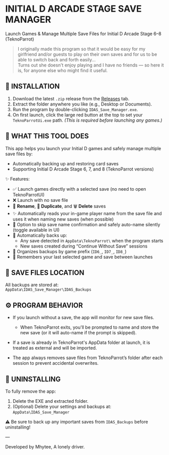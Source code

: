 INITIAL D ARCADE STAGE SAVE MANAGER  
===================================  

Launch Games & Manage Multiple Save Files for Initial D Arcade Stage 6–8 (TeknoParrot)

> I originally made this program so that it would be easy for my girlfriend and/or guests to play on their own saves and for us to be able to switch back and forth easily...  
> Turns out she doesn't enjoy playing and I have no friends — so here it is, for anyone else who might find it useful.

📂 INSTALLATION  
---------------  
1. Download the latest `.zip` release from the [Releases](https://github.com/mhytee/idas_save_manager/releases) tab.  
2. Extract the folder anywhere you like (e.g., Desktop or Documents).  
3. Run the program by double-clicking `IDAS_Save_Manager.exe`.  
4. On first launch, click the large red button at the top to set your `TeknoParrotUi.exe` path. _(This is required before launching any games.)_


🧠 WHAT THIS TOOL DOES  
----------------------  
This app helps you launch your Initial D games and safely manage multiple save files by:  
- Automatically backing up and restoring card saves  
- Supporting Initial D Arcade Stage 6, 7, and 8 (TeknoParrot versions)

✨ Features:  
- ✅ Launch games directly with a selected save (no need to open TeknoParrotUI)  
- ❌ Launch with no save file  
- 📝 **Rename**, 📄 **Duplicate**, and 🗑️ **Delete** saves
- ✨ Automatically reads your in-game player name from the save file and uses it when naming new saves (when possible)  
- 🔘 Option to skip save name confirmation and safely auto-name silently (toggle available in UI)  
- 🔁 Automatically backs up:  
  - Any save detected in `AppData\TeknoParrot\` when the program starts  
  - New saves created during “Continue Without Save” sessions  
- 💾 Organizes backups by game prefix (`ID6_`, `ID7_`, `ID8_`)  
- 🧠 Remembers your last selected game and save between launches

💾 SAVE FILES LOCATION  
----------------------  
All backups are stored at:  
`AppData\IDAS_Save_Manager\IDAS_Backups`

⚙️ PROGRAM BEHAVIOR  
-------------------  
- If you launch without a save, the app will monitor for new save files.  
  - When TeknoParrot exits, you'll be prompted to name and store the new save (or it will auto-name if the prompt is skipped).  

- If a save is already in TeknoParrot's AppData folder at launch, it is treated as external and will be imported.

- The app always removes save files from TeknoParrot’s folder after each session to prevent accidental overwrites.

🧽 UNINSTALLING  
---------------  
To fully remove the app:  
1. Delete the EXE and extracted folder.  
2. (Optional) Delete your settings and backups at:  
   `AppData\IDAS_Save_Manager`

⚠️ Be sure to back up any important saves from `IDAS_Backups` before uninstalling!

—

Developed by Mhytee, A lonely driver.

